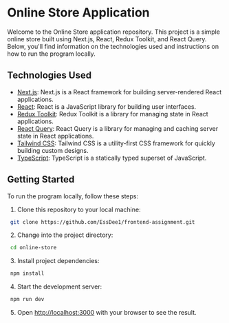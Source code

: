 # Online Store Application

Welcome to the Online Store application repository. This project is a simple online store built using Next.js, React, Redux Toolkit, and React Query. Below, you'll find information on the technologies used and instructions on how to run the program locally.

## Technologies Used

- [Next.js](https://nextjs.org/): Next.js is a React framework for building server-rendered React applications.
- [React](https://react.dev/): React is a JavaScript library for building user interfaces.
- [Redux Toolkit](https://redux-toolkit.js.org/): Redux Toolkit is a library for managing state in React applications.
- [React Query](https://tanstack.com/query/v3/): React Query is a library for managing and caching server state in React applications.
- [Tailwind CSS](https://tailwindcss.com/): Tailwind CSS is a utility-first CSS framework for quickly building custom designs.
- [TypeScript](https://www.typescriptlang.org/): TypeScript is a statically typed superset of JavaScript.

## Getting Started

To run the program locally, follow these steps:

1. Clone this repository to your local machine:

  ```bash
   git clone https://github.com/EssDee1/frontend-assignment.git
  ```

2. Change into the project directory:

  ```bash
   cd online-store
  ```
3. Install project dependencies:

  ```bash
   npm install
  ```

4. Start the development server:

  ```bash
   npm run dev
  ```
5. Open [http://localhost:3000](http://localhost:3000) with your browser to see the result.